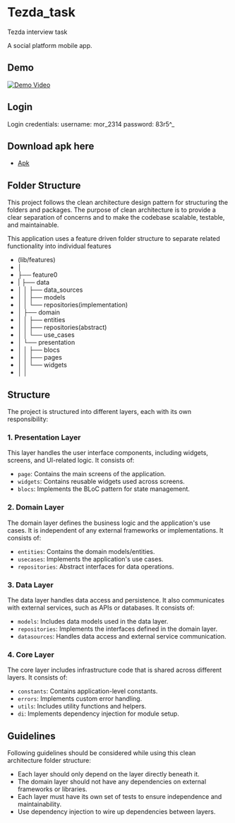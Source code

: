 # Tezda_task

Tezda interview task

A social platform mobile app.

## Demo

[![Demo Video](https://drive.google.com/file/d/188mWVKj5Lyvx-WqHnj9DUliu0P2O2Rlq/view?usp=drivesdk)](https://drive.google.com/file/d/1qRWJa7v0LgwKLyprQk6BiqrMHqKc5PRs/view?usp=sharing)

## Login

Login credentials: 
username: mor_2314
password: 83r5^_

## Download apk here

- [Apk](https://drive.google.com/file/d/1qd8R4U_02jHxF1OGYhx7WSrRlzAYYF3G/view?usp=sharing)



## Folder Structure

This project follows the clean architecture design pattern for structuring the folders and packages.
The purpose of clean architecture is to provide a clear separation of concerns and to make the
codebase scalable, testable, and maintainable.

This application uses a feature driven folder structure to separate related functionality into individual features
- (lib/features)
- │
- ├── feature0
- |     ├── data
- │     │     ├── data_sources
- │     │     ├── models
- │     │     └── repositories(implementation)
- │     ├── domain
- │     │     ├── entities
- │     │     ├── repositories(abstract)
- │     │     └── use_cases
- │     └── presentation
- │     │     ├── blocs
- │     │     ├── pages
- │     │     └── widgets
- │     │

## Structure

The project is structured into different layers, each with its own responsibility:

### 1. Presentation Layer

This layer handles the user interface components, including widgets, screens, and UI-related logic. It consists of:

- `page`: Contains the main screens of the application.
- `widgets`: Contains reusable widgets used across screens.
- `blocs`: Implements the BLoC pattern for state management.

### 2. Domain Layer

The domain layer defines the business logic and the application's use cases.
It is independent of any external frameworks or implementations. It consists of:

- `entities`: Contains the domain models/entities.
- `usecases`: Implements the application's use cases.
- `repositories`: Abstract interfaces for data operations.

### 3. Data Layer

The data layer handles data access and persistence. It also communicates with
external services, such as APIs or databases. It consists of:

- `models`: Includes data models used in the data layer.
- `repositories`: Implements the interfaces defined in the domain layer.
- `datasources`: Handles data access and external service communication.

### 4. Core Layer

The core layer includes infrastructure code that is shared across different layers. It consists of:

- `constants`: Contains application-level constants.
- `errors`: Implements custom error handling.
- `utils`: Includes utility functions and helpers.
- `di`: Implements dependency injection for module setup.

## Guidelines

Following guidelines should be considered while using this clean architecture folder structure:

- Each layer should only depend on the layer directly beneath it.
- The domain layer should not have any dependencies on external frameworks or libraries.
- Each layer must have its own set of tests to ensure independence and maintainability.
- Use dependency injection to wire up dependencies between layers.

